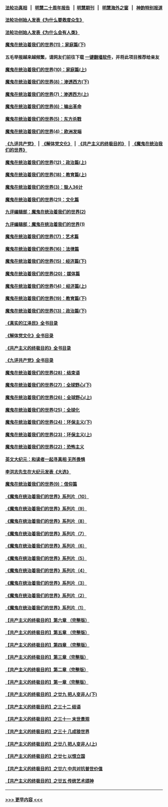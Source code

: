 #### [法轮功真相](https://github.com/gfw-breaker/truth/blob/master/README.md?t=0) &nbsp;&nbsp;|&nbsp;&nbsp; [明慧二十周年报告](https://github.com/gfw-breaker/mh-reports/blob/master/README.md?t=0) &nbsp;&nbsp;|&nbsp;&nbsp;[明慧期刊](https://github.com/gfw-breaker/mh-qikan) &nbsp;&nbsp;|&nbsp;&nbsp; [明慧海外之窗](https://github.com/gfw-breaker/mh-news/blob/master/README.md?t=0) &nbsp;&nbsp;|&nbsp;&nbsp; [神韵特别报道](https://github.com/gfw-breaker/mh-news/blob/master/shenyun.md?t=0)
#### [法轮功创始人发表《为什么要救度众生》](../pages/nsc422/n13975246.md?t=06190643) 
#### [法轮功创始人发表《为什么会有人类》](../pages/nsc422/n13912117.md?t=06190643) 
#### [魔鬼在统治着我们的世界(11)：家庭篇(下)](../pages/nsc422/n10440961.md?t=06190643) 
#### 五毛举报越来越频繁，请网友们前往下载 [一键翻墙软件](https://github.com/gfw-breaker/ssr-accounts)，并将此项目推荐给亲友
#### [魔鬼在统治着我们的世界(10)：家庭篇(上)](../pages/nsc422/n10435448.md?t=06190643) 
#### [魔鬼在统治着我们的世界(8)：渗透西方(下)](../pages/nsc422/n10429603.md?t=06190643) 
#### [魔鬼在统治着我们的世界(7)：渗透西方(上)](../pages/nsc422/n10426013.md?t=06190643) 
#### [魔鬼在统治着我们的世界(6)：输出革命](../pages/nsc422/n10421536.md?t=06190643) 
#### [魔鬼在统治着我们的世界(5)：东方杀戮](../pages/nsc422/n10417707.md?t=06190643) 
#### [魔鬼在统治着我们的世界(4)：欧洲发端](../pages/nsc422/n10414890.md?t=06190643) 
#### [《九评共产党》](https://github.com/begood0513/9ping.md/blob/master/README.md) &nbsp;|&nbsp; [《解体党文化》](../../../../jtdwh.md/blob/master/README.md)  &nbsp;|&nbsp; [《共产主义的终极目的》](../../../../gczydzjmd.md/blob/master/README.md) &nbsp;|&nbsp; [《魔鬼在统治我们的世界》](../../../../mgztzwmdsj.md/blob/master/README.md) 
#### [魔鬼在统治着我们的世界(12)：政治篇(上)](../pages/nsc422/n10444576.md?t=06190643) 
#### [魔鬼在统治着我们的世界(18)：教育篇(上)](../pages/nsc422/n10526970.md?t=06190643) 
#### [魔鬼在统治着我们的世界(3)：毁人36计](../pages/nsc422/n10411583.md?t=06190643) 
#### [魔鬼在统治着我们的世界(21)：文化篇](../pages/nsc422/n10597706.md?t=06190643) 
#### [九评编辑部：魔鬼在统治着我们的世界(2)](../pages/nsc422/n10410036.md?t=06190643) 
#### [九评编辑部：魔鬼在统治着我们的世界(1)](../pages/nsc422/n10406825.md?t=06190643) 
#### [魔鬼在统治着我们的世界(17)：艺术篇](../pages/nsc422/n10499093.md?t=06190643) 
#### [魔鬼在统治着我们的世界(16)：法律篇](../pages/nsc422/n10485969.md?t=06190643) 
#### [魔鬼在统治着我们的世界(15)：经济篇(下)](../pages/nsc422/n10469975.md?t=06190643) 
#### [魔鬼在统治着我们的世界(20)：媒体篇](../pages/nsc422/n10586579.md?t=06190643) 
#### [魔鬼在统治着我们的世界(14)：经济篇(上)](../pages/nsc422/n10457370.md?t=06190643) 
#### [魔鬼在统治着我们的世界(19)：教育篇(下)](../pages/nsc422/n10564808.md?t=06190643) 
#### [魔鬼在统治着我们的世界(13)：政治篇(下)](../pages/nsc422/n10448270.md?t=06190643) 
#### [《真实的江泽民》全书目录](../pages/nsc422/n13721399.md?t=06190643) 
#### [《解体党文化》全书目录](../pages/nsc422/n13721157.md?t=06190643) 
#### [《共产主义的终极目的》全书目录](../pages/nsc422/n13721048.md?t=06190643) 
#### [《九评共产党》全书目录](../pages/nsc422/n13708085.md?t=06190643) 
#### [魔鬼在统治着我们的世界(28)：结束语](../pages/nsc422/n10936246.md?t=06190643) 
#### [魔鬼在统治着我们的世界(27)：全球野心(下)](../pages/nsc422/n10928319.md?t=06190643) 
#### [魔鬼在统治着我们的世界(26)：全球野心(上)](../pages/nsc422/n10900318.md?t=06190643) 
#### [魔鬼在统治着我们的世界(25)：全球化](../pages/nsc422/n10788205.md?t=06190643) 
#### [魔鬼在统治着我们的世界(24)：环保主义(下)](../pages/nsc422/n10695307.md?t=06190643) 
#### [魔鬼在统治着我们的世界(23)：环保主义(上)](../pages/nsc422/n10688613.md?t=06190643) 
#### [魔鬼在统治着我们的世界(22)：恐怖主义](../pages/nsc422/n10614727.md?t=06190643) 
#### [英文大纪元：和读者一起寻真相 无所畏惧](../pages/nsc422/n12542027.md?t=06190643) 
#### [李洪志先生在大纪元发表《大选》](../pages/nsc422/n12534746.md?t=06190643) 
#### [魔鬼在统治着我们的世界(9)：信仰篇](../pages/nsc422/n10432159.md?t=06190643) 
#### [《魔鬼在统治着我们的世界》系列片（10）](../pages/nsc422/n12292670.md?t=06190643) 
#### [《魔鬼在统治着我们的世界》系列片（9）](../pages/nsc422/n12290859.md?t=06190643) 
#### [《魔鬼在统治着我们的世界》系列片（8）](../pages/nsc422/n12287445.md?t=06190643) 
#### [《魔鬼在统治着我们的世界》系列片（7）](../pages/nsc422/n12283425.md?t=06190643) 
#### [《魔鬼在统治着我们的世界》系列片（6）](../pages/nsc422/n12282314.md?t=06190643) 
#### [《魔鬼在统治着我们的世界》系列片（5）](../pages/nsc422/n12281419.md?t=06190643) 
#### [《魔鬼在统治着我们的世界》系列片（4）](../pages/nsc422/n12274024.md?t=06190643) 
#### [《魔鬼在统治着我们的世界》系列片（3）](../pages/nsc422/n12271322.md?t=06190643) 
#### [《魔鬼在统治着我们的世界》系列片（2）](../pages/nsc422/n12269049.md?t=06190643) 
#### [《魔鬼在统治着我们的世界》系列片（1）](../pages/nsc422/n12267575.md?t=06190643) 
#### [【共产主义的终极目的】第六章 （完整版）](../pages/nsc422/n11428913.md?t=06190643) 
#### [【共产主义的终极目的】第五章 （完整版）](../pages/nsc422/n11428912.md?t=06190643) 
#### [【共产主义的终极目的】第四章 （完整版）](../pages/nsc422/n11428907.md?t=06190643) 
#### [【共产主义的终极目的】第三章（完整版）](../pages/nsc422/n11428848.md?t=06190643) 
#### [【共产主义的终极目的】第二章（完整版）](../pages/nsc422/n11428831.md?t=06190643) 
#### [【共产主义的终极目的】第一章（完整版）](../pages/nsc422/n11417651.md?t=06190643) 
#### [【共产主义的终极目的】之廿九 把人变非人(下)](../pages/nsc422/n11344140.md?t=06190643) 
#### [【共产主义的终极目的】之三十二 结语](../pages/nsc422/n11360535.md?t=06190643) 
#### [【共产主义的终极目的】之三十一 末世景观](../pages/nsc422/n11351129.md?t=06190643) 
#### [【共产主义的终极目的】之三十 几成狼世界](../pages/nsc422/n11348280.md?t=06190643) 
#### [【共产主义的终极目的】之廿八 把人变非人(上)](../pages/nsc422/n11340492.md?t=06190643) 
#### [【共产主义的终极目的】之廿七 以恨立国](../pages/nsc422/n11336944.md?t=06190643) 
#### [【共产主义的终极目的】之廿六 中共对抗普世价值](../pages/nsc422/n11324785.md?t=06190643) 
#### [【共产主义的终极目的】之廿五 传统艺术颂神](../pages/nsc422/n11296396.md?t=06190643) 

----
#### [ >>> 更早内容 <<< ](../indexes/nsc422-earlier.md)
